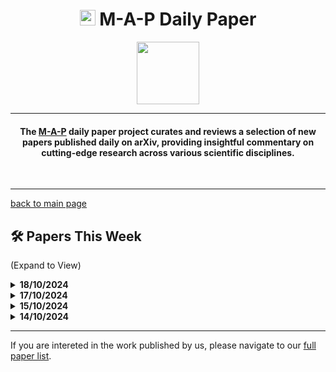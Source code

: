 <h1 align="center"><img src="https://cdn-avatars.huggingface.co/v1/production/uploads/63839e9962badff4326cf360/k4Q7R4XLDMp_1VF4C6GEd.jpeg" width="25"> M-A-P Daily Paper</h1>
<p align="center">
<a href="https://github.com/DenverCoder1/readme-typing-svg"><img src="https://media.giphy.com/media/Rn26lWjqA0uUU/giphy.gif" width="100"></a>
</p>
<hr/>
<h4 align="center">The <a href=https://m-a-p.ai>M-A-P</a> daily paper project curates and reviews a selection of new papers published daily on arXiv, providing insightful commentary on cutting-edge research across various scientific disciplines.</h4>
<br>
<hr/>

[back to main page](https://m-a-p.ai/DailyPaper)

## 🛠️ Papers This Week 

(Expand to View)

<details>
<summary> <b>18/10/2024</b> </summary>

<table class="center">

| Paper | Comments |
|:-------------|:-------------|
| aiXcoder-7B: A Lightweight and Effective Large Language Model for Code Completion | This is quite an interesting paper. Despite not performing thorough data cleaning, it still demonstrates competitive performance. The main selling point is the use of FIM. The paper mentions an insight that FIM: Given a suffix and prefix to predict the middle, when the order of {suffix; prefix; middle} and {prefix; suffix; middle} each takes up half, it yields the best results. Therefore, the paper directly adopts this conclusion, though this finding feels rather abrupt, and I'm curious about the underlying rationale. Additionally, I have a long-held view regarding code, especially object-oriented code. Many of the relationships between code elements are, in fact, parallel. At the repository level, code forms an actual tree structure, which is a well-known concept. This leads me to wonder if there are better learning methods—not just limited to FIM, which still feels somewhat conservative. Is it possible to directly optimize for a dependency tree at a certain level of granularity? It seems they also released a benchmark, though I haven’t verified its value. |
| An Evolved Universal Transformer Memory | This paper proposes an external Memory mechanism called NAMM. Currently, there seems to be a growing trend to encode Memory in ways that integrate closely with model architecture, facilitating speculative decoding or dense retrieval based on features derived from attention modeling. This remains an intriguing direction. |
| Trust but Verify: Programmatic VLM Evaluation in the Wild | This is a recommended read: an evaluation pipeline with a fairly insightful approach, somewhat similar in motivation to HelloBench, but more detailed in its implementation. They decouple potentially relevant factual information from the response based on entities, then verify this factual information in a step-by-step manner. This allows for assessing the accuracy of important information within the response. Although the process includes an LLM, it does not entirely rely on an "LLM-as-a-Judge" model. One of the notable insights here is that, in evaluations involving LLMs, a high-performing LLM does not necessarily need to serve as a judge; instead, it can perform information extraction and integration. This significantly broadens the scope of evaluation by structuring ground truth and requiring the LLM to break down and align the answer with critical factual points and scoring criteria. Ultimately, this method assigns scores in a way that represents a small yet insightful trick. |
| From PINNs to PIKANs: Recent Advances in Physics-Informed Machine Learning | It is recommended to read about this area: Physics-Informed Machine Learning. This article provides a very detailed historical review, but turning PINN into PIKAN lacks significance and is not worth delving into. From my previous experience with PINN and conversations with people studying astronomy, one fascinating aspect is that many complex equations do not require numerous data points to achieve fitting. However, the progress in the field of physics remains relatively slow for now. |
| AsymKV: Enabling 1-Bit Quantization of KV Cache with Layer-Wise Asymmetric Quantization Configurations | A method for asymmetric KV-Cache Quantization is proposed, highlighting the high sensitivity of the symmetric approach. It is necessary to understand the reasons behind this sensitivity and the rationality of this mechanism. The paper on Qwen may be of more value. |
| Estimating the Probabilities of Rare Outputs in Language Models | The issue pointed out here represents a highly valuable research method: specifically sampling to examine potential problems under worst-case scenarios. The main takeaway in the paper is that emphasizing the effectiveness of extremely low-probability events shows that importance sampling outperforms activation extrapolation, which in turn outperforms naive sampling. Sometimes, it feels that when analyzing LLMs, simply increasing the temperature setting could reveal significant insights, such as identifying which types of queries have become overly fixed in the model’s learning, or which aspects the model itself exhibits high uncertainty about. Those with time could conduct specialized studies on our model in this direction. |
| Atomic Calibration of LLMs in Long-Form Generations | This article has a similarity to Article 3, and it seems likely that many such papers will be published soon. It is recommended to follow up specifically on this topic by establishing a similar system, where answers are broken down into atomic facts, each of which is validated individually, ultimately resulting in a composite factual score. This approach would enable evaluations beyond the constraints of MQA, allowing for a more accurate assessment of the model’s performance in providing a free-form Q&A experience that aligns more closely with users' actual reading experiences. |
| Learning to Route with Confidence Tokens | This may be part of Apple’s multi-level model routing mechanism. Simply put, it requires the model to have a sense of its own uncertainty, passing on tasks with high uncertainty to larger models, and if still uncertain, responding with “not sure.” This has some practical value for Apple, as it allows them to store a smaller model on edge devices, minimizing the storage size of the model and enhancing the user experience with minimal communication. This is indeed a consideration worth noting for edge model deployment, and the motivation is clear. |
| A Little Human Data Goes A Long Way | A clean and concise experimental report; I personally appreciate this type of paper. It solidly validates the collapse effect caused when synthetic data occupies an absolute majority. Recommended reading. |
| Tuning Language Models by Mixture-of-Depths Ensemble | During pre-training of music encoders, I gained significant insights into similar methods. The differences in learning across intermediate layers in the representation of music audio are rather pronounced, with substantial variation between layers. Ensembling at the song level may yield far better performance than analyzing individual layers. In text-based models, however, this phenomenon does not appear as pronounced. In Decoder-only LLMs, the relationships between layers may not necessarily require ensembling; instead, there could be certain nested or linear relationships. By using outputs from intermediate layers, it is possible to enhance the performance on complex reasoning tasks without significantly increasing the number of parameters. As LLM development progresses, it truly seems worthwhile to spend more time studying what each part is learning and how it should be learned. |
| Flash Inference: Near Linear Time Inference for Long Convolution Sequence Models and Beyond | For the Long Convolution Sequence Model (LCSM), a basic SISO (Single Input Single Output) unit is abstracted, where the input is denoted as y and the output symbol is designated as z. Based on relaxed polynomial interpolation, it appears that each layer performs a tiling operation on z (without needing to wait for the "bubbling" of z), thereby allowing a high degree of parallelism between different layers. A quasi-linear complexity inference algorithm is proposed. The formula paper recommends manually working through the formulas for inference. |
| Qtok: A Comprehensive Framework for Evaluating Multilingual Tokenizer Quality in Large Language Models | It could be a useful tool, but it may also be unreliable. Based on sentence-level keyword segmentation quality, the quality of LLM's multilingual tokenizer is evaluated. Several LLMs perform worse than expected, which is worth noting. |
| Improving Instruction-Following in Language Models through Activation Steering | This idea was likely mentioned in the paper summary shared a few days ago: using vector representations of activation differences to achieve model alignment. The paper performs an ablation on guidance weights, involving multiple instructions guiding simultaneously, and evaluates the performance of guided vector migration. I believe the most noteworthy aspect here is the method of multi-instruction guidance. The effectiveness of this approach may suggest that the inability of open-source models to follow fine-grained instructions could be due to the failure of these fine-grained instruction signals to activate relevant internal mode vectors within the model. This indicates two possibilities: either similar formats were not well learned during the pre-training phase, or the model lost this capability during supervised fine-tuning (SFT) elicitation. This can be validated by constructing specific ICL (In-Context Learning) and similar queries; ICL only needs to decouple to verify whether it can correctly apply the required format to data. |
| Language Model Preference Evaluation with Multiple Weak Evaluators | A collection of weak estimators forms a partial order to obtain preferences with relatively high confidence. Around six months ago, we created a similar synthetic dataset and observed highly consistent findings. Our observations at that time were even embarrassingly naive, where the model rated different responses. Although different models were used, as long as any one model rated a pair of responses with a score difference exceeding two points, the consistency between different models was very high, much higher than the consistency between annotators. However, when we later used such data to train a reward model (RM), we observed mode collapse. We feel that there may be some underlying factor here, but perhaps it requires deeper investigation and exploration, mainly to understand how this mode collapse arises. |
| VibeCheck: Discover and Quantify Qualitative Differences in Large Language Models | It seems to be a benchmark highly relevant to user experience, examining subtle differences in the tone of model outputs. |
| TPO: Aligning Large Language Models with Multi-branch & Multi-step Preference Trees | This paper is not particularly deep, but it triggered a thought from some time ago that might be worth recording. Recently, I shared an idea that, in most cases—especially in mathematics and coding—the reasoning process is not a single path or a tree structure. Instead, its true form is a directed acyclic graph (DAG), where many conclusions and chains of thought (CoT) are on the same level without a partial ordering between them. The data formed by Monte Carlo Tree Search (MCTS) and imitation learning based on CoT often leads the model to learn a partial order. Another insight that I strongly believe in is that, unlike in games like Dota or Go, learning from partially ordered data poses a problem. In these games, the search space is large, and the positive sample space is also extensive, allowing the model to learn a relatively unrestrictive positive distribution with a balanced but limited amount of data. However, I believe reasoning in text does not work this way. If we define effective steps as positive cases, then the positive distribution in reasoning tasks is actually much narrower than in typical RL scenarios. This narrow distribution, combined with only a subset of partial ordering and a very limited number of negative cases, can easily cause the model to learn incorrectly. I think this is an important idea: reasoning should be restored to its original correct form as a directed acyclic graph. Then, we can create a CriticGPT, generating incorrect cases based on the DAG and using the correct DAG as positive cases to optimize through reinforcement learning (RL). |
| RecurFormer: Not All Transformer Heads Need Self-Attention | A tradeoff was made between PyramidInfer and vllm, where the KV-Cache was retained, but attention was replaced with Mamba. The defined RR and RA-I metrics are quite interesting, and I recommend reading it. The definition of the k-threshold in the text subtly implies an assumption that the attention distribution is actually block-structured, which I find rather insightful. |
| MixEval-X: Any-to-Any Evaluations from Real-World Data Mixtures | Recommended reading: This is a general method, and it is very solid. The article mentions that the image2text module and Vision Arena achieved over 95% consistency, so it is suggested to follow up. |
| Hypothesis Testing the Circuit Hypothesis in LLMs | This is a valuable paper, but it still reflects several core issues in current Mechanical Interpretability, which prevent pretraining from directly leading to conclusions. Specifically: 1.Insufficient extremity: Synthetic data is not a strictly complete finite automaton that is rich in side information. In fact, leaving aside the results they obtained, even the authors themselves do not know what the ideal situation should be (this paper addresses part of this, but the approach is overly simplistic). 2.The authors have not conducted pretraining on their own data and are therefore unsure how to capture the characteristics of textual data. Here are three key aspects that, in my view, are most significant: A. Partial Observability: Synthetic data is inherently more conducive to constructing controlled environments with partial observability, allowing assessment of the scale of partial observability the model can learn. B. Data Correlation: Synthetic data allows for easier modeling of strong correlations between data points. C. Controllable Incompleteness: Synthetic data naturally allows for introducing controlled noise, such as ambiguous operations (symbols), underlying ambiguities, etc., which makes it possible to systematically determine the effects of various types of toxic data.
| Retrospective Learning from Interactions | While the datasets and methods are somewhat simplified, this work addresses an important issue: how to learn subtle implicit signals across multiple rounds of interaction. The limited availability of high-quality, annotated multi-turn interaction data likely makes this a challenging area to explore in depth, as current resources remain scarce. This type of research may, in the future, largely be conducted by organizations with extensive resources, given the practical challenges. Nonetheless, this is a highly relevant area, as feedback in language is inherently vague. |
| Accelerating Codec-based Speech Synthesis with Multi-Token Prediction and Speculative Decoding | Strongly support and appreciate the direction of multi-token prediction. The principle here is that NTP and SFT perform imitation learning, where human output logic is emulated, rather than aiming for data compression. From a perspective of more accurately emulating human output, structuring output in a way closer to natural human language (outputting coherent thought segments rather than word-by-word) aligns better with the nature of imitation learning. Multi-token prediction approximates this, while simply scaling RL on LLMs may not achieve a strategy improvement similar to AlphaGo's. Though results may not yet fully achieve that aim, there's still considerable potential. |
| Janus: Decoupling Visual Encoding for Unified Multimodal Understanding and Generation | The DPSK’s 4o framework appears flexible; however, it does not introduce particularly new content. |
| Optimal Quantization for Matrix Multiplication | |
| Looking Inward: Language Models Can Learn About Themselves by Introspection | Explores the idea that models possess introspective capabilities, potentially recognizing what they do or do not know. While this type of research leans toward a more speculative approach, the concept of self-prediction training presents intriguing design elements. Its method of comparing a model's predictions, including using 4o to anticipate its own behavior and testing for robustness, makes it an interesting read. |
| Unearthing Skill-Level Insights for Understanding Trade-Offs of Foundation Models | A highly valuable paper worth reading, as it breaks down evaluation into individual skill levels, expanding assessments beyond broad benchmarks to examine specific skill performance. This approach is highly intuitive. |
| Latent Space Chain-of-Embedding Enables Output-free LLM Self-Evaluation | Strongly support this work. It uses Chain of Embeddings (CoE) representations across latent space to measure model capabilities. The method is excellent as it can be applied in pretraining and potentially simplified. Validating the consistency of Agentic Workflow connections in pretraining hints at an underlying multi-hop reasoning capacity, making this a very meaningful approach. |
| Improving Discrete Optimization Via Decoupled Straight-Through Gumbel-Softmax | |

</table>

</details>


<details>
<summary> <b>17/10/2024</b> </summary>

<table class="center">

| Paper | Comments |
|:-------------|:-------------|
| OmnixR: Evaluating Omni-modality Language Models on Reasoning across Modalities | The author emphasizes the importance of effective evaluation data with key characteristics: 1) Avoid coupling between capabilities during model evaluation, focusing instead on areas for architectural or data improvements (e.g., OmnixR’s tri-modal understanding and reasoning coupling, and MMLU-Pro’s intensive coupling of atomic computation/reasoning and knowledge, which may limit optimization). 2) Evaluations should target common, universal issues, including those likely to arise in the future. 3) Cognitive science concepts are essential in shaping effective evaluations. 4) Evaluations should serve as tools to identify issues and encourage improvement, rather than becoming long-term benchmarks cited indefinitely. |
| Proactive Agent: Shifting LLM Agents from Reactive Responses to Active Assistance | The author suggests the direction of prompting LLMs to actively seek information and create workflows. Once the synthetic environment is robust, workflows with real-world applicability could emerge. However, reinforcement learning (RL) may not be necessary at this stage currently, as developing reusable workflows is already valuable. |
| PRefLexOR: Preference-based Recursive Language Modeling for Exploratory Optimization of Reasoning and Agentic Thinking | This is a discussion of GPT-O1 systems by an MIT PI in material science, including insightful elements like iterative ORPO, dynamic knowledge graphs, and "thinking tokens" that function similarly to discourse markers in O1 systems, offering interesting perspectives overall. |
| Revealing the Barriers of Language Agents in Planning | Blocksworld and TravelPlanner datasets are valuable. The commenter concurs with the key finding that open-source models tend to follow instructions on a coarse level, often struggling with complex combinations of instructions. This highlights a needed area of improvement: the capability to disassemble and follow complex, combinatory instructions. The definitions of episodic and parametric memory are also considered interesting. |
| JudgeBench: A Benchmark for Evaluating LLM-based Judges | This benchmark, focusing on factuality and complex reasoning, serves as a meaningful complement to RewardBench in analyzing reward model effectiveness. |
| DDIL: Improved Diffusion Distillation With Imitation Learning | - |
| MoE-Pruner: Pruning Mixture-of-Experts Large Language Model using the Hints from Its Router | - |
| Open Domain Question Answering with Conflicting Contexts | Presents a valuable reasoning benchmark that incorporates conflicting context. |
| Understanding the Role of LLMs in Multimodal Evaluation Benchmarks | Observes that many tasks in MMMU do not require visual world knowledge, underscoring the importance of discerning whether visual inputs and spatial awareness are essential when designing benchmarks. Suggests categorizing tasks as those not needing visuals, those needing visuals but not spatial reasoning, and those requiring spatial reasoning. |
| HumanEval-V: Evaluating Visual Understanding and Reasoning Abilities of Large Multimodal Models Through Coding Tasks | - |
| Is Complex Query Answering Really Complex? | Differentiating between partial and full reasoning queries provides significant insights into long CoT problems, where the challenge lies in distinguishing actual reasoning from memorized content. This insight could benefit benchmarks such as HotpotQA. |
| WorldCuisines: A Massive-Scale Benchmark for Multilingual and Multicultural Visual Question Answering on Global Cuisines | A multilingual and multimodal benchmark. |
| A Scalable Communication Protocol for Networks of Large Language Models | The central insight is that frequent communications should use traditional protocols, infrequent ones structured data, and rare communications natural language. This is considered a sound approach, as not all agents need an active role in guiding other agents. Many agent papers overemphasize this need, creating a sci-fi/practical application divide. |
| Identifying Task Groupings for Multi-Task Learning Using Pointwise V-Usable Information | This work may contribute to control multi-task SFT data distribution |
| Counterfactual Generative Modeling with Variational Causal Inference | - |
| Exploring Model Kinship for Merging Large Language Models | Introduces an intriguing concept of model kinship for merging models. Although currently small in scope, it has significant potential, especially in exploring static patterns in heads and their semantic similarities across models. The concept's broader scope is worth further investigation. |
| Rethinking Visual Counterfactual Explanations Through Region Constraint | - |

</table>

</details>



<details>
<summary> <b>15/10/2024</b> </summary>

<table class="center">

| Paper | Comments |
|:-------------|:-------------|
| TMGBench: A Systematic Game Benchmark for Evaluating Strategic Reasoning Abilities of LLMs | TMGBench includes 144 types of games based on the Robinson-Goforth topology, with each type containing multiple instances. These games can be further organized into sequential, parallel, and nested complex forms. Evaluation metrics designed for these games reflect dynamic and scalable assessments of fluid intelligence, highlighting significant gaps between open-source models and models like Claude and 4o. It is recommended to emphasize the importance of dynamic pattern composition capabilities. |
| STACKFEED: Structured Textual Actor-Critic Knowledge Base Editing with FeedBack | This paper presents an interesting reversal of thinking by involving the modification of Knowledge Bases using Actor-Critic approaches, which seems quite reasonable. There appears to be a strong need for such a reverse thought process. |
| Embedding Self-Correction as an Inherent Ability in Large Language Models for Enhanced Mathematical Reasoning | This work from Tencent employs OpenCodeInterpreter and Self-Improvement for mathematical applications. While it may seem unremarkable, many methods currently incorporate strong verifiers to support Chain of Thought (CoT). |
| AFlow: Automating Agentic Workflow Generation | The author expresses a personal disinterest in the direction of a single agent workflow solving all problems; however, this paper feels like an exception and is quite fundamental. The theoretical value of this paper for frameworks like Coze and Difny is high. It raises an interesting abstraction: if a dedicated Workspace definer could generate numerous sequential workspace descriptions from similar inputs and outputs, could it initialize potential workflows effectively? Recommended for reading and following up. |
| VideoAgent: Self-Improving Video Generation | This work focuses on self-improving video generation based on external feedback. While it appears to be somewhat effective, it has only been tested in robotic scenarios using datasets such as MetaWorld, iTHOR, and BridgeData V2. The author's familiarity with the field is limited, making it difficult to determine if the title may be somewhat overstated, as it inevitably evokes thoughts of AIGC. |
| OpenR: An Open Source Framework for Advanced Reasoning with Large Language Models | This work is framework-oriented. The author hasn't yet reviewed the repository but has read the paper introduction, which suggests comprehensive and solid support. The PRM accommodates settings for both final score selection and overall scores, while the strategy options support majority vote and maximum scoring. The formalization of the problem presented is quite generalizable. Overall, it's well summarized, although details on construction and testing at this early stage seem less meaningful. |
| Alignment Between the Decision-Making Logic of LLMs and Human Cognition: A Case Study on Legal LLMs | This appears to be a framework that could extrapolate to evaluate the quality of conventional multi-step Chain of Thought (CoT) generation, defining unrelated tokens, erroneous tokens, and correct tokens. It may be beneficial to refine the granularity of analysis based on LLM-as-a-judge principles. The framework concerning interaction seems superfluous, with some steps and standards compared to standard CoT extending into specialized evaluation frameworks. |
| Mechanistic Interpretability for AI Safety: A Review | The paper offers a basic overview of mechanistic interpretability concepts and history, which may be of interest to some readers. |
| Zero-shot Commonsense Reasoning over Machine Imagination | This study generates text QA pairs from a knowledge base and uses text-to-image models to create corresponding images, forming a Visual Question Answering (VQA) dataset that includes text, answer options, and images. The work, conducted by an intern, may suggest a sense of being scooped. The intern employed a dual-tower model that aligns text with CLIP embeddings, ultimately creating synthetic image descriptions to match image embeddings. While the idea may seem inexpensive, it does demonstrate an enhancement in commonsense reasoning ability, which is significant. |
| Two Heads Are Better Than One: A Multi-Agent System Has the Potential to Improve Scientific Idea Generation | This concept, resembling a sci-fi novel, is quite enjoyable. It involves generating a digital representation for each researcher and simulating how different researchers might collaborate on research. There is curiosity about how the digital representation of one’s own researcher would appear and how it might analyze the contributions of specific agents. |
| HART: Efficient Visual Generation with Hybrid Autoregressive Transformer | This autoregressive diffusion-based image generation model from MIT is highly recommended for thorough reading. The author hasn't had sufficient time yet and intends to mark it for future review. |
| LVD-2M: A Long-take Video Dataset with Temporally Dense Captions | Congratulations on this valuable synthetic long video generation dataset! |
| TemporalBench: Benchmarking Fine-grained Temporal Understanding for Multimodal Video Models | This benchmark is highly valuable for video understanding. The only concern may be its brevity, as it appears relatively short, with long videos defined as under 10 minutes. A significant takeaway from the research is that model performance tends to saturate between 8-16 frames. It is recommended for reading. |
| Introducing an Improved Information-Theoretic Measures of Predictive Uncertainty | The author has not yet had time to thoroughly examine the formulas but intends to mark this work for future reference. A preliminary check of the transformations between Equation 1 and Equation 5 did not reveal any immediate issues. It is believed that this type of metric could play a crucial role in enhancing the data efficiency of preference data, although no solid ideas have emerged yet. |
| When Attention Sink Emerges in Language Models: An Empirical View | This paper is highly recommended for reading. Aside from a possible size limitation, the experiments are extensive and rigorous. The author plans to conduct a detailed study tomorrow but notes several key takeaways: (1) weight decay encourages attention sinks; (2) the larger the training data, the more pronounced the model's attention sink behavior; (3) random and repeated sequences significantly impact the emergence of attention sinks. |
| Deep Compression Autoencoder for Efficient High-Resolution Diffusion Models | This approach is simple and effective, utilizing residual connections and introducing decoupled high-resolution adaptations to address reconstruction accuracy issues. The work appears to widen the information bottleneck. After a long time, it has been a refreshing experience for the author, who has a background in NLP, to read a CV-oriented solution in detail. It is highly recommended for reading. |
| SeedLM: Compressing LLM Weights into Seeds of Pseudo-Random Generators | This training-free model compression method does not utilize calibration data, focusing instead on weight blocks and incorporating bypass parameters for reconstruction. This approach seems to align well with the idea of compressing fine-grained MoE (Mixture of Experts) strategies. The author intends to review it in detail tomorrow. |
| Adapt-∞: Scalable Lifelong Multimodal Instruction Tuning via Dynamic Data Selection | This data selection method can also be applied to text SFT (Supervised Fine-Tuning). Essentially, it proposes a pool of SFT data to measure distribution, with new data being added continuously and quality selections made based on distribution. This concept appears to be a promising system-level demo, although the execution seems rather cursory. It is recommended for reading. |
| BookWorm: A Dataset for Character Description and Analysis | This dataset may be quite important for role-playing, as it contains several reliable character descriptions and in-depth analyses. |
| Evaluating Semantic Variation in Text-to-Image Synthesis: A Causal Perspective | This new benchmark for text-to-image synthesis measures the causal impact of semantic variations on models. The design seems clever, with a significant takeaway that cross-modal alignment plays a key role in UNet or Transformers, indicating that the capabilities of text encoders are not the sole determining factor. |
| Predicting from Strings: Language Model Embeddings for Bayesian Optimization | This work from GDM explores the nature of the direction, which seems to stem from the encouragement of such endeavors. It involves embedding experimental inputs as feature vectors using language models and applying them in context regression models. By pre-training a transformer-based regression model on extensive offline evaluation data, it achieves uncertainty-aware numerical predictions for new objective functions. |
| LOBG: Less Overfitting for Better Generalization in Vision-Language Model | This research significantly improves the generalization capabilities of vision-language models by filtering out irrelevant fine-grained information and maintaining structural topology and hierarchical logic during distillation. There has been a recent increase in studies of this nature. If MLLM represents human visual perception of the external world, it is essential to sift through redundant information purposefully. While the methods in this article seem rather basic, it lacks depth. |
| α-DPO: Adaptive Reward Margin is What Direct Preference Optimization Needs | The author has not yet had the opportunity to derive formulas, but intends to mark this for future formula practice. |
| FormalAlign: Automated Alignment Evaluation for Autoformalization | The issues addressed in this paper are significant. The challenges faced in Lean arise primarily from inadequate formalization. The metrics used are not sufficiently persuasive; the cross-entropy approach appears somewhat arbitrary. The difficulties in Lean translation stem from grammatical details, and semantic analysis could reveal the oddity of certain outcomes. |
| Scalable Multi-Domain Adaptation of Language Models using Modular Experts | A recommendation for an early work called Deep-ICL, which has room for improvement. Although the initial approach was not very strong, the fundamental ideas align closely with this direction. It might be among the earliest papers in this area. The proposed method involves using a backbone to integrate several trained expert modules that can be activated based on the input information, along with training a routing system for unseen tasks. This direction may be worth researching for edge applications. |
| Collu-Bench: A Benchmark for Predicting Language Model Hallucinations in Code | This benchmark addresses a valuable problem and format. An important takeaway is that "keywords, identifiers, and type identifiers are the most prone to hallucinations." |
| Retrieval Instead of Fine-tuning: A Retrieval-based Parameter Ensemble for Zero-shot Learning | This is another paper similar to the previous one. |
| Gradient-Free Neural Network Training on the Edge | The gradient-free training approach involves replacing the gradient with an intermediate tensor, deciding to flip related nodes. Further detailed study is planned for tomorrow. |
| MoIN: Mixture of Introvert Experts to Upcycle an LLM | This paper is also similar to the previous one. |
| Can In-context Learning Really Generalize to Out-of-distribution Tasks? | The experiments are quite solid, but the conclusions are similar to those in Jiaoda Li's paper, which also utilized GPT-2. Beyond the unnecessary mathematical details, the main points are: 1. ICL is fundamentally about retrieving the most relevant implicit functions (or patterns) learned during pretraining to solve problems. 2. Learning new input-output mappings is quite challenging. This paper does not extend to cases with multiple pattern combinations or analyze the data intensity required for pattern learning, which is a significant challenge in this direction. |
| Reconstructive Visual Instruction Tuning | By introducing reconstructive visual instruction tuning, the fine-grained understanding of LMMs has been significantly enhanced, and hallucination phenomena have been reduced. The focus seems to be on avoiding the introduction of excessive low-level visual information. Balancing this aspect appears to be a delicate matter, bordering on the philosophical. This can be viewed alongside the earlier paper. |
| Boosting Deductive Reasoning with Step Signals In RLHF | This paper has not yet been reviewed but is noted for future reference. |
| MIRAGE: Evaluating and Explaining Inductive Reasoning Process in Language Models | This paper is forwarded to Yang Guang and Peng Tao for consideration. It serves as a potential benchmark for evaluating fluid capabilities. The key takeaway aligns with the previous paper, highlighting that LLMs essentially learn a set of patterns and perform pattern retrieval and scheduling during inference. |
| Fine-grained Attention I/O Complexity: Comprehensive Analysis for Backward Passes | This paper analyzes the I/O complexity of attention mechanisms, indicating it is worth studying further. Noted for future reference. |
| SeRA: Self-Reviewing and Alignment of Large Language Models using Implicit Reward Margins |  |
| Inference and Verbalization Functions During In-Context Learning |  |
| Nudging: Inference-time Alignment via Model Collaboration |  |
| Enhancing Multi-Step Reasoning Abilities of Language Models through Direct Q-Function Optimization |  |
| One Step at a Time: Combining LLMs and Static Analysis to Generate Next-Step Hints for Programming Tasks |  |
| The Same But Different: Structural Similarities and Differences in Multilingual Language Modeling |  |
| Automated Rewards via LLM-Generated Progress Functions |  |
| ACER: Automatic Language Model Context Extension via Retrieval |  |
| REDO: Execution-Free Runtime Error Detection for COding Agents |  |
| Focus on Your Question! Interpreting and Mitigating Toxic CoT Problems in Commonsense Reasoning |  |
| DARE the Extreme: Revisiting Delta-Parameter Pruning For Fine-Tuned Models |  |

</table>

</details>

<details>
<summary> <b>14/10/2024</b> </summary>

<table class="center">

| Paper | Comments |
|:-------------|:-------------|
| Editing Massive Concepts in Text-to-Image Diffusion Models | This work is about concept editing on scalable image. But the results show the model lacks robustness. The collection of 1,000 potentially problematic concepts presents a meaningful problem space. But it remains unclear how this model applies to real-world applications. In order to prevent generating outdated, copyrighted, incorrect, and biased content, it's crutial to know these errors during the generation. Diffusion-based models demonstrate limited concept-based world knowledge, leading to an unsustainable pattern of continuous patching. While this approach could potentially be applied to prevent copyrighted image generation. But copyrighted images should not be used in the training process. Additionally, the study lacks experimental validation for potential model collapse issues, suggesting room for methodological improvement. The ICEB benchmark for evaluating concept-based Image Editing represents a significant contribution, offering unprecedented scale in this domain. |
| Promptly Yours? A Human Subject Study on Prompt Inference in AI-Generated Art | Figures 11-14 reveal significant insights: Diffusion models demonstrate limited generalization from original prompts to generated images, with both humans and AI showing inability to recall original prompts. |
| KV PREDICTION FOR IMPROVED TIME TO FIRST TOKEN | It's one of the interesting works from Apple recently. It proposes a small auxiliary model which is used to process the prompt and produce an approximation of the KV cache used by a base model. The commenter mentions an idea which hasn't been realised. It's to build a small model to predict what experts can be activated by MoE based on the given tokens. But it's time-costly in loading models and putting them back. A potential benefit of this approach is enabling the utilization of models with larger total parameters while operating under memory constraints. The commenter guesses KVP-C and KVP-LP here suggest robust activation patterns across different model sizes. The models can retain similar activation patterns with different model size and different pruning. |
| UNIQ: Offline Inverse Q-learning for Avoiding Undesirable Demonstrations | Good writing, and the motivation is clear. This research addresses sparse expert data in offline imitation learning. It maximizes a statistical distance between the learning policy and the undesirable policy (represented by undesirable demonstrations), rather than learning approaches where the main goal is to minimize the distance between the learning policy and expert (or near-optimal) demonstrations like traditional imitation. It's an intuitive idea to RLHF. |
| Can Looped Transformers Learn to Implement Multi-step Gradient Descent for In-context Learning? | A great study on Mechanical Interpretability using synthetic data. A recurring limitation in this research domain is the lack of rigorous data analysis, with investigations primarily focused on qualitative observations rather than quantitative measurements. The research extends previous findings on single-layer Transformers' capability to express multi-step algorithms, demonstrating that this property generalizes to multi-layer Transformer architectures. The research presents a substantial contribution to the field. However, it lacks deep insights into how multi-step algorithms manifest within model parameters. The study validates out-of-distribution (OOD) algorithmic generalization: while training employed identity covariance matrices, the looped transformers maintained low loss when tested on data with different covariance matrices, demonstrating generalization capability across varying distributions. This observation leads to a significant hypothesis regarding pre-training: assuming the model acquires numerous algorithmic circuits (considering many abstract multi-hop reasoning processes as algorithms), two key implications emerge. First, such algorithmic patterns are demonstrably learnable. Second, these patterns show potential for higher-level extrapolation when relevant parameters are activated. For instance, divide-and-conquer methodologies learned from code-related data may generalize to broader data processing tasks, provided proper attention head activation and avoidance of overfitting between attention heads and input patterns. The paper warrants careful consideration. |
| Koala-36M: A Large-scale Video Dataset Improving Consistency between Fine-grained Conditions and Video Content | Potentially valuable video dataset with significant resource investment. Further investigation recommended. |
| Baichuan-Omni Technical Report | The paper demonstrates Baichuan's continued focus on preliminary pre-training research, with suboptimal textual performance. However, their encoder implementations present potentially valuable research directions. The addition of a Projector following the Visual Encoder warrants investigation for its potential to enhance the efficiency and effectiveness of vision-to-semantic token conversion, though the approach appears theoretically sound. The Stage 2 implementation, incorporating synthetic QA and high-quality OCR, aligns with established practices in CLIP retraining. This methodology could prove valuable if it successfully substitutes the need for training new CLIP and caption models. However, their audio processing approach, based on early conceptualizations of audio-to-image dependency learning, raises methodological concerns. The absence of OmniBench evaluation limits comprehensive performance assessment. |
| SimpleStrat: Diversifying Language Model Generation with Stratification | The study provides quantitative analysis of model response diversity through the implementation of ConvergeQA, which yields an average of 28 distinct answers per query. This framework potentially serves as a valuable benchmark for evaluating model tendencies between deep search patterns with crystallized responses versus exploratory behavior. The methodology presents a potentially useful observational benchmark for assessing model response diversity characteristics. |
| Agents Thinking Fast and Slow: A Talker-Reasoner Architecture | While Google's Agent framework paper presents relatively conventional findings without significant metrics, it demonstrates a notable behavioral pattern where a talker directs a reasoner to verify intermediate steps. This pattern shows marked similarities to observations in recent experimental studies across HotpotQA, Collie, AIME, Usaco, and LiveCodeBench benchmarks. Collie presents an exceptional case: analysis of 50 sampled instances revealed no instances of pre-planned thought patterns. However, model behavior across the other four benchmarks consistently demonstrated either divide-and-conquer (CoT) approaches or utilization of known method matching (UKM) for solution retrieval. The most intriguing aspect of these experiments lies in the high convergence of thinking patterns within individual benchmarks. This raises questions about whether these patterns emerge from model learning or result from rigid synthetic data training. Evidence supports the latter hypothesis: 1. The frequency of divide-and-conquer approaches in USACO and LiveCodeBench significantly exceeds that of known method matching (UKM), despite template-based approaches being more common in human problem-solving. 2. High consistency of thought patterns within individual benchmarks. This observation raises the possibility that the talker-reasoner verification pattern in the current paper might represent another instance of fixed pattern generation similar to those observed in other models. |
| ∀uto∃∨∧L: Autonomous Evaluation of LLMs for Truth Maintenance and Reasoning Tasks | A novel benchmark for scaling Large Language Model (LLM) assessment in formal tasks with clear notions of correctness, such as truth maintenance in translation and logical reasoning. |
| NoVo: Norm Voting off Hallucinations with Attention Heads in Large Language Models | The research investigates behavioral pattern control through attention head manipulation during inference, presenting an interesting methodological approach. However, the application to Multiple Choice Questions (MCQ) appears to be a suboptimal choice for demonstrating the method's potential. The focus on benchmark performance optimization, particularly with the notable absence of MMLU evaluation, suggests limited scope in experimental validation. |
| The structure of the token space for large language models | The research proposes that token subspaces constitute a stratified manifold rather than a conventional manifold. However, the experimental validation appears insufficient to robustly support this claim. |
| Towards Cross-Lingual LLM Evaluation for European Languages | Benchmark collection of minor language in European. |
| CryoFM: A Flow-based Foundation Model for Cryo-EM Densities | - |
| VERIFIED: A Video Corpus Moment Retrieval Benchmark for Fine-Grained Video Understanding | The study presents a challenging benchmark for precise video frame extraction, advancing the granularity of image description from coarse-grained to fine-grained analysis. The framework enhances task complexity by requiring precise correspondence between detailed visual elements and their descriptions. |
| PoisonBench: Assessing Large Language Model Vulnerability to Data Poisoning | This notable collaboration between Anthropic and Renmin University presents three significant findings: 1. Model parameter scaling does not inherently improve resistance to poisoning attacks. 2. A log-linear relationship exists between attack effectiveness and data poisoning ratio. 3. Data poisoning effects demonstrate generalization to extrapolated triggers beyond the poisoned dataset. The research merits careful consideration due to these significant implications for model security and scaling behavior. |
| On the token distance modeling ability of higher RoPE attention dimension | The paper presents a highly valuable analysis of dimensional contributions to attention heads within RoPE (Rotary Position Embedding), specifically examining their role in identifying Positional Heads. The experimental analysis yields significant insights: Figure 9 demonstrates meaningful contributions from the top 10% of heads, with their masking resulting in notably greater performance degradation compared to masking the top 5%. This observation necessitates further investigation into the relationship between head activation sparsity during standard LLM inference, particularly regarding whether longer text sequences require increased head activation. The research identifies that higher-dimensional components of attention heads generally contribute more significantly to attention scores. Additionally, the length extrapolation methodology expands the range of high-dimensional attention distribution. The experimental methodology presents several promising directions for further investigation. |
| ZipVL: Efficient Large Vision-Language Models with Dynamic Token Sparsification and KV Cache Compression | Initial review indicates that the methodology employs attention scores for dynamic token proportion determination, utilizing only important tokens during the pre-filling phase while maintaining seamless compatibility with existing frameworks. This approach shows particular promise for Long Video Understanding applications, given the inherent redundancy in video data. The direction warrants further investigation. |
| Scaling Laws for Predicting Downstream Performance in LLMs | The proposed solution lacks optimization for the practical challenge of downstream performance fitting and demonstrates insufficient understanding of downstream dataset distributions. While Formula 5.1 merits investigation, the research identifies a promising direction: as pre-training data comprehension and segmentation becomes more granular, the development of refined data mixture laws becomes crucial for experimental cost optimization. External commentary suggests that from an inference time efficiency perspective, MLP or more sophisticated regression models present superior alternatives to the current approach, though lightgbm with simulation demonstrates certain limitations. Additionally, more precise control of learning rate and data scheduler could prove valuable. Related work 'Does your data spark joy? Performance gains from domain upsampling at the end of training.' demonstrates performance improvements through increased proportion of high-quality data during the cooling phase of training. Unlike MiniCPM, this approach achieves performance gains through upsampling existing high-quality data proportions rather than introducing new data. This suggests that data mixture ratios may not be static. For those unfamiliar with data mixture laws, this paper, along with D-CPT Law, RegMix, and a recent non-LLM Amazon study, provides valuable insights into the field. |

</table>

</details>

<hr/>

If you are intereted in the work published by us, please navigate to our [full paper list](https://huggingface.co/collections/m-a-p/m-a-p-full-paper-list-65e070a694c7b01c5547fbff).
